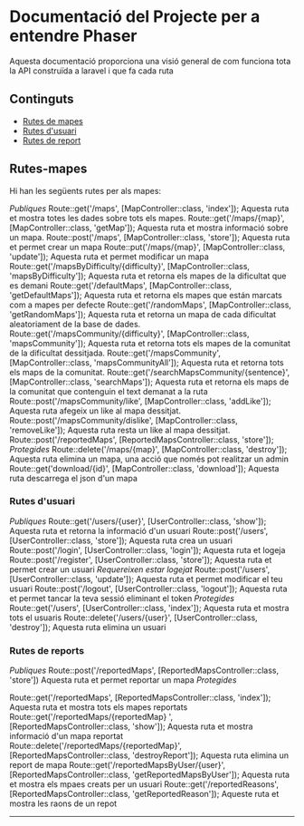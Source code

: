 # Documentació del Projecte per a entendre Phaser

Aquesta documentació proporciona una visió general de com funciona tota la API construïda a laravel i que fa cada ruta

## Continguts
- [Rutes de mapes](#rutes-mapes)
- [Rutes d'usuari](#rutes-usuari)
- [Rutes de report](#rutes-report)

  



## Rutes-mapes
Hi han les següents rutes per als mapes:

*Publiques*
Route::get('/maps', [MapController::class, 'index']); Aquesta ruta et mostra totes les dades sobre tots els mapes.
Route::get('/maps/{map}', [MapController::class, 'getMap']); Aquesta ruta et mostra informació sobre un mapa.
Route::post('/maps', [MapController::class, 'store']);  Aquesta ruta et permet crear un mapa
Route::put('/maps/{map}', [MapController::class, 'update']); Aquesta ruta et permet modificar un mapa
Route::get('/mapsByDifficulty/{difficulty}', [MapController::class, 'mapsByDifficulty']); Aquesta ruta et retorna els mapes de la dificultat que es demani
Route::get('/defaultMaps', [MapController::class, 'getDefaultMaps']); Aquesta ruta et retorna els mapes que están marcats com a mapes per defecte
Route::get('/randomMaps', [MapController::class, 'getRandomMaps']); Aquesta ruta et retorna un mapa de cada dificultat aleatoriament de la base de dades.
Route::get('/mapsCommunity/{difficulty}', [MapController::class, 'mapsCommunity']); Aquesta ruta et retorna tots els mapes de la comunitat de la dificultat dessitjada.
Route::get('/mapsCommunity', [MapController::class, 'mapsCommunityAll']); Aquesta ruta et retorna tots els maps de la comunitat.
Route::get('/searchMapsCommunity/{sentence}', [MapController::class, 'searchMaps']); Aquesta ruta et retorna els maps de la comunitat que contenguin el text demanat a la ruta
Route::post('/mapsCommunity/like', [MapController::class, 'addLike']); Aquesta ruta afegeix un like al mapa dessitjat.
Route::post('/mapsCommunity/dislike', [MapController::class, 'removeLike']); Aquesta ruta resta un like al mapa dessitjat.
Route::post('/reportedMaps', [ReportedMapsController::class, 'store']);
*Protegides*
Route::delete('/maps/{map}', [MapController::class, 'destroy']); Aquesta ruta elimina un mapa, una acció que només pot realitzar un admin
Route::get('download/{id}', [MapController::class, 'download']); Aquesta ruta descarrega el json d'un mapa
### Rutes d'usuari 
*Publiques*
Route::get('/users/{user}', [UserController::class, 'show']); Aquesta ruta et retorna la informació d'un usuari
Route::post('/users', [UserController::class, 'store']); Aquesta ruta crea un usuari
Route::post('/login', [UserController::class, 'login']); Aquesta ruta et logeja
Route::post('/register', [UserController::class, 'store']); Aquesta ruta et permet crear un usuari
*Requereixen estar logejat*
Route::post('/users', [UserController::class, 'update']); Aquesta ruta et permet modificar el teu usuari
Route::post('/logout', [UserController::class, 'logout']);  Aquesta ruta et permet tancar la teva sessió eliminant el token
*Protegides*
Route::get('/users', [UserController::class, 'index']); Aquesta ruta et mostra tots el usuaris
Route::delete('/users/{user}', [UserController::class, 'destroy']); Aquesta ruta elimina un usuari
### Rutes de reports 
*Publiques*
Route::post('/reportedMaps', [ReportedMapsController::class, 'store']) Aquesta ruta et permet reportar un mapa
*Protegides*

Route::get('/reportedMaps', [ReportedMapsController::class, 'index']); Aquesta ruta et mostra tots els mapes reportats
Route::get('/reportedMaps/{reportedMap} ', [ReportedMapsController::class, 'show']); Aquesta ruta et mostra informació d'un mapa reportat
Route::delete('/reportedMaps/{reportedMap}', [ReportedMapsController::class, 'destroyReport']); Aquesta ruta elimina un report de mapa
Route::get('/reportedMapsByUser/{user}', [ReportedMapsController::class, 'getReportedMapsByUser']); Aquesta ruta et mostra els mpaes creats per un usuari
Route::get('/reportedReasons', [ReportedMapsController::class, 'getReportedReason']); Aqueste ruta et mostra les raons de un repot

---